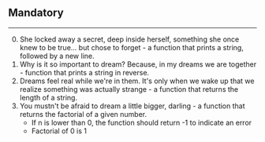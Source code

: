 ## Mandatory ##
***
0. She locked away a secret, deep inside herself, something she once knew to be true... but chose to forget - a function that prints a string, followed by a new line.
1. Why is it so important to dream? Because, in my dreams we are together -  function that prints a string in reverse.
2. Dreams feel real while we're in them. It's only when we wake up that we realize something was actually strange - a function that returns the length of a string.
3. You mustn't be afraid to dream a little bigger, darling - a function that returns the factorial of a given number.
	* If n is lower than 0, the function should return -1 to indicate an error
	* Factorial of 0 is 1
